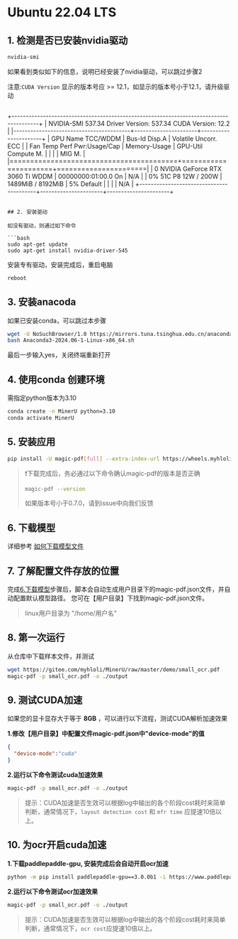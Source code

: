 # Ubuntu 22.04 LTS

## 1. 检测是否已安装nvidia驱动

```bash
nvidia-smi
```

如果看到类似如下的信息，说明已经安装了nvidia驱动，可以跳过步骤2

注意:`CUDA Version` 显示的版本号应 >= 12.1，如显示的版本号小于12.1，请升级驱动

```plaintext
```
+---------------------------------------------------------------------------------------+
| NVIDIA-SMI 537.34                 Driver Version: 537.34       CUDA Version: 12.2     |
|-----------------------------------------+----------------------+----------------------+
| GPU  Name                     TCC/WDDM  | Bus-Id        Disp.A | Volatile Uncorr. ECC |
| Fan  Temp   Perf          Pwr:Usage/Cap |         Memory-Usage | GPU-Util  Compute M. |
|                                         |                      |               MIG M. |
|=========================================+======================+======================|
|   0  NVIDIA GeForce RTX 3060 Ti   WDDM  | 00000000:01:00.0  On |                  N/A |
|  0%   51C    P8              12W / 200W |   1489MiB /  8192MiB |      5%      Default |
|                                         |                      |                  N/A |
+-----------------------------------------+----------------------+----------------------+
```

## 2. 安装驱动

如没有驱动，则通过如下命令

```bash
sudo apt-get update
sudo apt-get install nvidia-driver-545
```

安装专有驱动，安装完成后，重启电脑

```bash
reboot
```

## 3. 安装anacoda

如果已安装conda，可以跳过本步骤

```bash
wget -U NoSuchBrowser/1.0 https://mirrors.tuna.tsinghua.edu.cn/anaconda/archive/Anaconda3-2024.06-1-Linux-x86_64.sh
bash Anaconda3-2024.06-1-Linux-x86_64.sh
```

最后一步输入yes，关闭终端重新打开

## 4. 使用conda 创建环境

需指定python版本为3.10

```bash
conda create -n MinerU python=3.10
conda activate MinerU
```

## 5. 安装应用

```bash
pip install -U magic-pdf[full] --extra-index-url https://wheels.myhloli.com -i https://mirrors.aliyun.com/pypi/simple
```

> ❗️下载完成后，务必通过以下命令确认magic-pdf的版本是否正确
>
> ```bash
> magic-pdf --version
> ```
>
> 如果版本号小于0.7.0，请到issue中向我们反馈

## 6. 下载模型

详细参考 [如何下载模型文件](how_to_download_models_zh_cn.md)

## 7. 了解配置文件存放的位置

完成[6.下载模型](#6-下载模型)步骤后，脚本会自动生成用户目录下的magic-pdf.json文件，并自动配置默认模型路径。
您可在【用户目录】下找到magic-pdf.json文件。

> linux用户目录为 "/home/用户名"

## 8. 第一次运行

从仓库中下载样本文件，并测试

```bash
wget https://gitee.com/myhloli/MinerU/raw/master/demo/small_ocr.pdf
magic-pdf -p small_ocr.pdf -o ./output
```

## 9. 测试CUDA加速

如果您的显卡显存大于等于 **8GB** ，可以进行以下流程，测试CUDA解析加速效果

**1.修改【用户目录】中配置文件magic-pdf.json中"device-mode"的值**

```json
{
  "device-mode":"cuda"
}
```

**2.运行以下命令测试cuda加速效果**

```bash
magic-pdf -p small_ocr.pdf -o ./output
```

> 提示：CUDA加速是否生效可以根据log中输出的各个阶段cost耗时来简单判断，通常情况下，`layout detection cost` 和 `mfr time` 应提速10倍以上。

## 10. 为ocr开启cuda加速

**1.下载paddlepaddle-gpu, 安装完成后会自动开启ocr加速**

```bash
python -m pip install paddlepaddle-gpu==3.0.0b1 -i https://www.paddlepaddle.org.cn/packages/stable/cu118/
```

**2.运行以下命令测试ocr加速效果**

```bash
magic-pdf -p small_ocr.pdf -o ./output
```

> 提示：CUDA加速是否生效可以根据log中输出的各个阶段cost耗时来简单判断，通常情况下，`ocr cost`应提速10倍以上。
